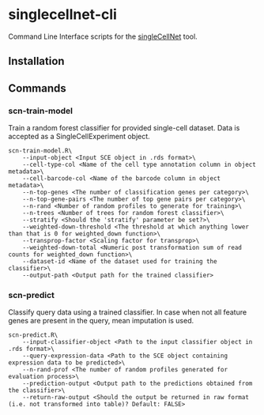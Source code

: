 # singlecellnet-cli
Command Line Interface scripts for the [singleCellNet](https://github.com/pcahan1/singleCellNet) tool. 

## Installation


## Commands 
### scn-train-model
Train a random forest classifier for provided single-cell dataset. Data is accepted as a SingleCellExperiment object. 
```
scn-train-model.R\
    --input-object <Input SCE object in .rds format>\
    --cell-type-col <Name of the cell type annotation column in object metadata>\
    --cell-barcode-col <Name of the barcode column in object metadata>\
    --n-top-genes <The number of classification genes per category>\
    --n-top-gene-pairs <The number of top gene pairs per category>\
    --n-rand <Number of random profiles to generate for training>\
    --n-trees <Number of trees for random forest classifier>\
    --stratify <Should the 'stratify' parameter be set?>\
    --weighted-down-threshold <The threshold at which anything lower than that is 0 for weighted_down function>\
    --transprop-factor <Scaling factor for transprop>\
    --weighted-down-total <Numeric post transformation sum of read counts for weighted_down function>\
    --dataset-id <Name of the dataset used for training the classifier>\
    --output-path <Output path for the trained classifier>
```

### scn-predict
Classify query data using a trained classifier. In case when not all feature genes are present in the query, mean imputation is used. 

```
scn-predict.R\
    --input-classifier-object <Path to the input classifier object in .rds format>\
    --query-expression-data <Path to the SCE object containing expression data to be predicted>\
    --n-rand-prof <The number of random profiles generated for evaluation process>\
    --prediction-output <Output path to the predictions obtained from the classifier>\
    --return-raw-output <Should the output be returned in raw format (i.e. not transformed into table)? Default: FALSE>
```

